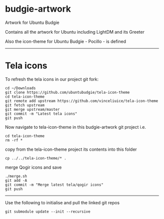 budgie-artwork
==============

Artwork for Ubuntu Budgie

Contains all the artwork for Ubuntu including LightDM and its Greeter

Also the icon-theme for Ubuntu Budgie - Pocillo - is defined

---

# Tela icons

To refresh the tela icons in our project git fork:

    cd ~/Downloads
    git clone https://github.com/ubuntubudgie/tela-icon-theme
    cd tela-icon-theme
    git remote add upstream https://github.com/vinceliuice/tela-icon-theme
    git fetch upstream
    git merge upstream/master
    git commit -m "Latest tela icons"
    git push

Now navigate to tela-icon-theme in this budgie-artwork git project i.e.

    cd tela-icon-theme
    rm -rf *

copy from the tela-icon-theme project its contents into this folder

    cp ../../tela-icon-theme/* .

merge Qogir icons and save

    ./merge.sh
    git add -A
    git commit -m "Merge latest tela/qogir icons"
    git push

---

Use the following to initialise and pull the linked git repos

    git submodule update --init --recursive

